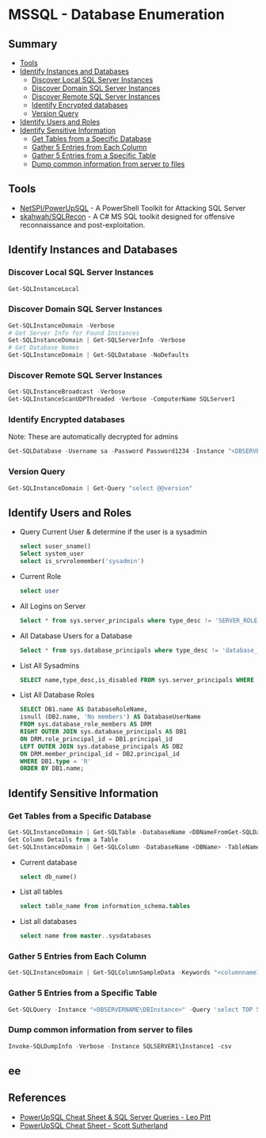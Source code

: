 # MSSQL - Database Enumeration

## Summary

- [Tools](#tools)
- [Identify Instances and Databases](#identify-instances-and-databases)
    - [Discover Local SQL Server Instances](#discover-local-sql-server-instances)
    - [Discover Domain SQL Server Instances](#discover-domain-sql-server-instances)
    - [Discover Remote SQL Server Instances](#discover-remote-sql-server-instances)
    - [Identify Encrypted databases](#identify-encrypted-databases)
    - [Version Query](#version-query)
- [Identify Users and Roles](#identify-users-and-roles)
- [Identify Sensitive Information](#identify-sensitive-information)
    - [Get Tables from a Specific Database](#get-tables-from-a-specific-database)
    - [Gather 5 Entries from Each Column](#gather-5-entries-from-each-column)
    - [Gather 5 Entries from a Specific Table](#gather-5-entries-from-a-specific-table)
    - [Dump common information from server to files](#dump-common-information-from-server-to-files)


## Tools

* [NetSPI/PowerUpSQL](https://github.com/NetSPI/PowerUpSQL) - A PowerShell Toolkit for Attacking SQL Server
* [skahwah/SQLRecon](https://github.com/skahwah/SQLRecon/) - A C# MS SQL toolkit designed for offensive reconnaissance and post-exploitation.


## Identify Instances and Databases

### Discover Local SQL Server Instances

```ps1
Get-SQLInstanceLocal
```


### Discover Domain SQL Server Instances

```ps1
Get-SQLInstanceDomain -Verbose
# Get Server Info for Found Instances
Get-SQLInstanceDomain | Get-SQLServerInfo -Verbose
# Get Database Names
Get-SQLInstanceDomain | Get-SQLDatabase -NoDefaults
```

### Discover Remote SQL Server Instances

```ps1
Get-SQLInstanceBroadcast -Verbose
Get-SQLInstanceScanUDPThreaded -Verbose -ComputerName SQLServer1
```

### Identify Encrypted databases 

Note: These are automatically decrypted for admins


```ps1
Get-SQLDatabase -Username sa -Password Password1234 -Instance "<DBSERVERNAME\DBInstance>" -Verbose | Where-Object {$_.is_encrypted -eq "True"}
```

### Version Query

```ps1
Get-SQLInstanceDomain | Get-Query "select @@version"
```


## Identify Users and Roles

* Query Current User & determine if the user is a sysadmin
    ```sql
    select suser_sname()
    Select system_user
    select is_srvrolemember('sysadmin')
    ```

* Current Role
    ```sql
    select user
    ```

* All Logins on Server
    ```sql
    Select * from sys.server_principals where type_desc != 'SERVER_ROLE'
    ```

* All Database Users for a Database 
    ```sql
    Select * from sys.database_principals where type_desc != 'database_role';
    ```

* List All Sysadmins
    ```sql
    SELECT name,type_desc,is_disabled FROM sys.server_principals WHERE IS_SRVROLEMEMBER ('sysadmin',name) = 1
    ```

* List All Database Roles
    ```sql
    SELECT DB1.name AS DatabaseRoleName,
    isnull (DB2.name, 'No members') AS DatabaseUserName
    FROM sys.database_role_members AS DRM
    RIGHT OUTER JOIN sys.database_principals AS DB1
    ON DRM.role_principal_id = DB1.principal_id
    LEFT OUTER JOIN sys.database_principals AS DB2
    ON DRM.member_principal_id = DB2.principal_id
    WHERE DB1.type = 'R'
    ORDER BY DB1.name;
    ```


## Identify Sensitive Information

### Get Tables from a Specific Database

```ps1
Get-SQLInstanceDomain | Get-SQLTable -DatabaseName <DBNameFromGet-SQLDatabaseCommand> -NoDefaults
Get Column Details from a Table
Get-SQLInstanceDomain | Get-SQLColumn -DatabaseName <DBName> -TableName <TableName>
```


* Current database
    ```sql
    select db_name()
    ```

* List all tables
    ```sql
    select table_name from information_schema.tables
    ```

* List all databases
    ```sql
    select name from master..sysdatabases
    ```


### Gather 5 Entries from Each Column


```ps1
Get-SQLInstanceDomain | Get-SQLColumnSampleData -Keywords "<columnname1,columnname2,columnname3,columnname4,columnname5>" -Verbose -SampleSize 5
```

### Gather 5 Entries from a Specific Table


```ps1
Get-SQLQuery -Instance "<DBSERVERNAME\DBInstance>" -Query 'select TOP 5 * from <DatabaseName>.dbo.<TableName>'
```


### Dump common information from server to files

```ps1
Invoke-SQLDumpInfo -Verbose -Instance SQLSERVER1\Instance1 -csv
```

## ee



## References

* [PowerUpSQL Cheat Sheet & SQL Server Queries - Leo Pitt](https://medium.com/@D00MFist/powerupsql-cheat-sheet-sql-server-queries-40e1c418edc3)
* [PowerUpSQL Cheat Sheet - Scott Sutherland](https://github.com/NetSPI/PowerUpSQL/wiki/PowerUpSQL-Cheat-Sheet)